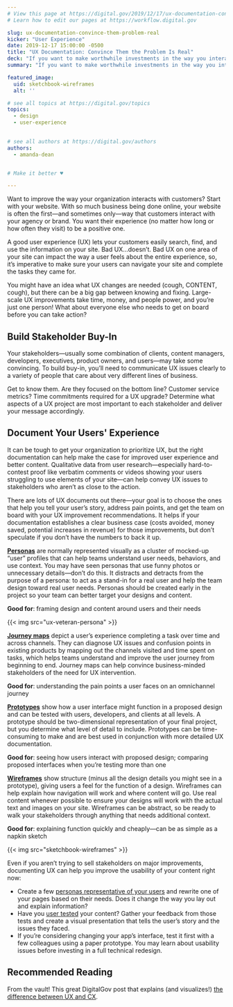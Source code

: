 ```yaml
---
# View this page at https://digital.gov/2019/12/17/ux-documentation-convince-them-problem-real
# Learn how to edit our pages at https://workflow.digital.gov

slug: ux-documentation-convince-them-problem-real
kicker: "User Experience"
date: 2019-12-17 15:00:00 -0500
title: "UX Documentation: Convince Them the Problem Is Real"
deck: "If you want to make worthwhile investments in the way you interact with customers, think user experience."
summary: "If you want to make worthwhile investments in the way you interact with customers, think UX. Here are some ways to communicate user experience to key stakeholders and gain support for UX improvement projects."

featured_image:
  uid: sketchbook-wireframes
  alt: ''

# see all topics at https://digital.gov/topics
topics:
  - design
  - user-experience
  

# see all authors at https://digital.gov/authors
authors:
  - amanda-dean


# Make it better ♥

---
```


Want to improve the way your organization interacts with customers? Start with your website. With so much business being done online, your website is often the first—and sometimes only—way that customers interact with your agency or brand. You want their experience (no matter how long or how often they visit) to be a positive one.

A good user experience (UX) lets your customers easily search, find, and use the information on your site. Bad UX...doesn’t. Bad UX on one area of your site can impact the way a user feels about the entire experience, so, it’s imperative to make sure your users can navigate your site and complete the tasks they came for.

You might have an idea what UX changes are needed (cough, CONTENT, cough), but there can be a big gap between knowing and fixing. Large-scale UX improvements take time, money, and people power, and you’re just one person! What about everyone else who needs to get on board before you can take action?

## Build Stakeholder Buy-In

Your stakeholders—usually some combination of clients, content managers, developers, executives, product owners, and users—may take some convincing. To build buy-in, you’ll need to communicate UX issues clearly to a variety of people that care about very different lines of business.

Get to know them. Are they focused on the bottom line? Customer service metrics? Time commitments required for a UX upgrade? Determine what aspects of a UX project are most important to each stakeholder and deliver your message accordingly.

## Document Your Users' Experience

It can be tough to get your organization to prioritize UX, but the right documentation can help make the case for improved user experience and better content. Qualitative data from user research—especially hard-to-contest proof like verbatim comments or videos showing your users struggling to use elements of your site—can help convey UX issues to stakeholders who aren’t as close to the action.

There are lots of UX documents out there—your goal is to choose the ones that help you tell your user’s story, address pain points, and get the team on board with your UX improvement recommendations. It helps if your documentation establishes a clear business case (costs avoided, money saved, potential increases in revenue) for those improvements, but don’t speculate if you don’t have the numbers to back it up.

**[Personas](https://digital.gov/2015/01/09/personas-101/)** are normally represented visually as a cluster of mocked-up “user” profiles that can help teams understand user needs, behaviors, and use context. You may have seen personas that use funny photos or unnecessary details—don’t do this. It distracts and detracts from the purpose of a persona: to act as a stand-in for a real user and help the team design toward real user needs. Personas should be created early in the project so your team can better target your designs and content.

**Good for**: framing design and content around users and their needs

{{< img src="ux-veteran-persona" >}}

**[Journey maps](https://blog.usa.gov/journey-mapping-our-customer-experience)** depict a user’s experience completing a task over time and across channels. They can diagnose UX issues and confusion points in existing products by mapping out the channels visited and time spent on tasks, which helps teams understand and improve the user journey from beginning to end. Journey maps can help convince business-minded stakeholders of the need for UX intervention.

**Good for**: understanding the pain points a user faces on an omnichannel journey

**[Prototypes](https://www.usability.gov/how-to-and-tools/methods/prototyping.html)** show how a user interface might function in a proposed design and can be tested with users, developers, and clients at all levels. A prototype should be two-dimensional representation of your final project, but you determine what level of detail to include. Prototypes can be time-consuming to make and are best used in conjunction with more detailed UX documentation.

**Good for**: seeing how users interact with proposed design; comparing proposed interfaces when you’re testing more than one

**[Wireframes](https://www.usability.gov/how-to-and-tools/methods/wireframing.html)** show structure (minus all the design details you might see in a prototype), giving users a feel for the function of a design. Wireframes can help explain how navigation will work and where content will go. Use real content whenever possible to ensure your designs will work with the actual text and images on your site. Wireframes can be abstract, so be ready to walk your stakeholders through anything that needs additional context.

**Good for**: explaining function quickly and cheaply—can be as simple as a napkin sketch

{{< img src="sketchbook-wireframes" >}}

Even if you aren’t trying to sell stakeholders on major improvements, documenting UX can help you improve the usability of your content right now:

- Create a few [personas representative of your users](https://digital.gov/2017/06/20/improving-customer-experience-with-digital-personas/) and rewrite one of your pages based on their needs. Does it change the way you lay out and explain information?
- Have you [user tested](https://digital.gov/2017/09/28/finding-usability-testers-tips-from-an-army-recruiter/) your content? Gather your feedback from those tests and create a visual presentation that tells the user’s story and the issues they faced.
- If you’re considering changing your app’s interface, test it first with a few colleagues using a paper prototype. You may learn about usability issues before investing in a full technical redesign.

## Recommended Reading

From the vault! This great DigitalGov post that explains (and visualizes!) [the difference between UX and CX](https://digital.gov/2014/07/07/user-experience-ux-vs-customer-experience-cx-whats-the-dif/).
